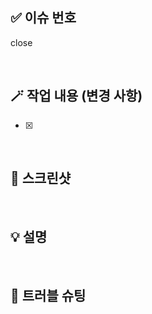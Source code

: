 ## ✅ 이슈 번호

close

<br>

## 🪄 작업 내용 (변경 사항)

- [x]

<br>

## 📸 스크린샷

<br>

## 💡 설명

<br>

## 📍 트러블 슈팅
